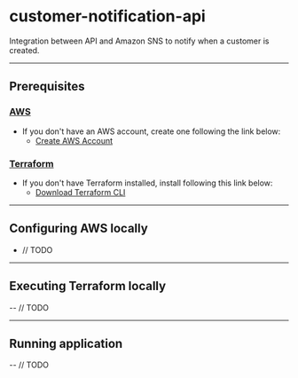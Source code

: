 # customer-notification-api
Integration between API and Amazon SNS to notify when a customer is created.

---

## Prerequisites
### [AWS](https://aws.amazon.com/pt/)
- If you don't have an AWS account, create one following the link below: 
  - [Create AWS Account](https://aws.amazon.com/pt/premiumsupport/knowledge-center/what-is-free-tier/)
### [Terraform](https://www.terraform.io/)
- If you don't have Terraform installed, install following this link below:
  - [Download Terraform CLI](https://www.terraform.io/downloads)

---

## Configuring AWS locally

- // TODO

---

## Executing Terraform locally

-- // TODO

---

## Running application

-- // TODO